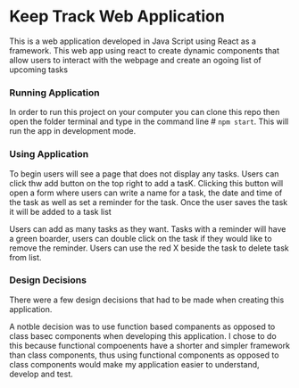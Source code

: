 # Keep Track Web Application
This is a web application developed in Java Script using React as a framework. This web app using react to create dynamic components that allow users to interact with the webpage and create an ogoing list of upcoming tasks

### Running Application

In order to run this project on your computer you can clone this repo then open the folder terminal and type in the command line # `npm start`. This will run the app in development mode.

### Using Application

To begin users will see a page that does not display any tasks. Users can click thw add button on the top right to add a tasK. Clicking this button will open a form where users can write a name for a task, the date and time of the task as well as set a reminder for the task. Once the user saves the task it will be added to a task list

Users can add as many tasks as they want. Tasks with a reminder will have a green boarder, users can double click on the task if they would like to remove the reminder. Users can use the red X beside the task to delete task from list.

### Design Decisions 

There were a few design decisions that had to be made when creating this application. 

A notble decision was to use function based companents as opposed to class basec components when developing this application. I chose to do this because functional compoenents have a shorter and simpler framework than class components, thus using functional components as opposed to class components would make my application easier to understand, develop and test.  
